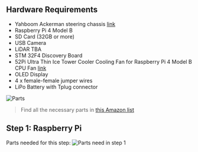 ## Hardware Requirements

* Yahboom Ackerman steering chassis [link](https://category.yahboom.net/products/ros-chassis?variant=44178907070780)
* Raspberry Pi 4 Model B
* SD Card (32GB or more)
* USB Camera
* LiDAR TBA
* STM 32F4 Discovery Board
* 52Pi Ultra Thin Ice Tower Cooler Cooling Fan for Raspberry Pi 4 Model B CPU Fan [link](https://52pi.com/collections/ice-tower-cooler-1/products/52pi-ultra-thin-ice-tower-cooler-cooling-fan-for-raspberry-pi-4-model-b-cpu-fan)
* OLED Display
* 4 x female-female jumper wires
* LiPo Battery with Tplug connector 

![Parts](docs/assets/broverette_images/0_all.jpg)


> Find all the necessary parts in [this Amazon list](https://www.amazon.com/hz/wishlist/ls/1HPBW0ZJIIN79)

## Step 1: Raspberry Pi 

Parts needed for this step:
![Parts need in step 1](docs/assets/broverette_images/1_parts_needed.jpg)